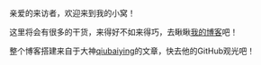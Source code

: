亲爱的来访者，欢迎来到我的小窝！

这里将会有很多的干货，来得好不如来得巧，去瞅瞅[我的博客](http://taolangwu.cn/)吧！

整个博客搭建来自于大神[qiubaiying](https://github.com/qiubaiying/qiubaiying.github.io)的文章，快去他的GitHub观光吧！

